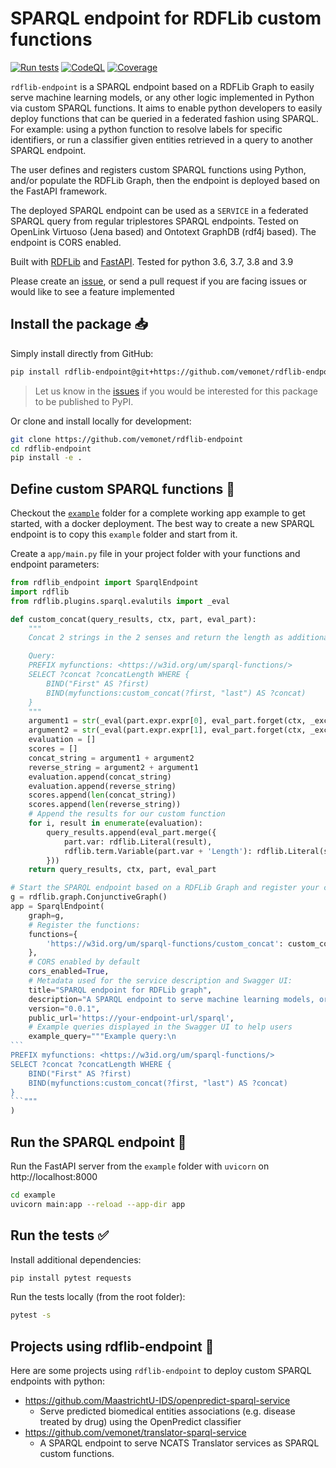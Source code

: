 # SPARQL endpoint for RDFLib custom functions

[![Run tests](https://github.com/vemonet/rdflib-endpoint/actions/workflows/run-tests.yml/badge.svg)](https://github.com/vemonet/rdflib-endpoint/actions/workflows/run-tests.yml) [![CodeQL](https://github.com/vemonet/rdflib-endpoint/actions/workflows/codeql-analysis.yml/badge.svg)](https://github.com/vemonet/rdflib-endpoint/actions/workflows/codeql-analysis.yml) [![Coverage](https://sonarcloud.io/api/project_badges/measure?project=vemonet_rdflib-endpoint&metric=coverage)](https://sonarcloud.io/dashboard?id=vemonet_rdflib-endpoint)

`rdflib-endpoint`  is a SPARQL endpoint based on a RDFLib Graph to easily serve machine learning models, or any other logic implemented in Python via custom SPARQL functions. It aims to enable python developers to easily deploy functions that can be queried in a federated fashion using SPARQL. For example: using a python function to resolve labels for specific identifiers, or run a classifier given entities retrieved in a query to another SPARQL endpoint.

The user defines and registers custom SPARQL functions using Python, and/or populate the RDFLib Graph, then the endpoint is deployed based on the FastAPI framework. 

The deployed SPARQL endpoint can be used as a `SERVICE` in a federated SPARQL query from regular triplestores SPARQL endpoints. Tested on OpenLink Virtuoso (Jena based) and Ontotext GraphDB (rdf4j based). The endpoint is CORS enabled.

Built with [RDFLib](https://github.com/RDFLib/rdflib) and [FastAPI](https://fastapi.tiangolo.com/). Tested for python 3.6, 3.7, 3.8 and 3.9

Please create an [issue](/issues), or send a pull request if you are facing issues or would like to see a feature implemented

## Install the package 📥

Simply install directly from GitHub:

```bash
pip install rdflib-endpoint@git+https://github.com/vemonet/rdflib-endpoint@main
```

> Let us know in the [issues](/issues) if you would be interested for this package to be published to PyPI.

Or clone and install locally for development:

```bash
git clone https://github.com/vemonet/rdflib-endpoint
cd rdflib-endpoint
pip install -e .
```

## Define custom SPARQL functions 🐍 

Checkout the [`example`](https://github.com/vemonet/rdflib-endpoint/tree/main/example) folder for a complete working app example to get started, with a docker deployment. The best way to create a new SPARQL endpoint is to copy this `example` folder and start from it.

Create a `app/main.py` file in your project folder with your functions and endpoint parameters:

```python
from rdflib_endpoint import SparqlEndpoint
import rdflib
from rdflib.plugins.sparql.evalutils import _eval

def custom_concat(query_results, ctx, part, eval_part):
    """
    Concat 2 strings in the 2 senses and return the length as additional Length variable

    Query:
    PREFIX myfunctions: <https://w3id.org/um/sparql-functions/>
    SELECT ?concat ?concatLength WHERE {
        BIND("First" AS ?first)
        BIND(myfunctions:custom_concat(?first, "last") AS ?concat)
    }
    """
    argument1 = str(_eval(part.expr.expr[0], eval_part.forget(ctx, _except=part.expr._vars)))
    argument2 = str(_eval(part.expr.expr[1], eval_part.forget(ctx, _except=part.expr._vars)))
    evaluation = []
    scores = []
    concat_string = argument1 + argument2
    reverse_string = argument2 + argument1
    evaluation.append(concat_string)
    evaluation.append(reverse_string)
    scores.append(len(concat_string))
    scores.append(len(reverse_string))
    # Append the results for our custom function
    for i, result in enumerate(evaluation):
        query_results.append(eval_part.merge({
            part.var: rdflib.Literal(result), 
            rdflib.term.Variable(part.var + 'Length'): rdflib.Literal(scores[i])
        }))
    return query_results, ctx, part, eval_part

# Start the SPARQL endpoint based on a RDFLib Graph and register your custom functions
g = rdflib.graph.ConjunctiveGraph()
app = SparqlEndpoint(
    graph=g,
    # Register the functions:
    functions={
        'https://w3id.org/um/sparql-functions/custom_concat': custom_concat
    },
    # CORS enabled by default
    cors_enabled=True,
    # Metadata used for the service description and Swagger UI:
    title="SPARQL endpoint for RDFLib graph", 
    description="A SPARQL endpoint to serve machine learning models, or any other logic implemented in Python. \n[Source code](https://github.com/vemonet/rdflib-endpoint)",
    version="0.0.1",
    public_url='https://your-endpoint-url/sparql',
    # Example queries displayed in the Swagger UI to help users
    example_query="""Example query:\n
​```
PREFIX myfunctions: <https://w3id.org/um/sparql-functions/>
SELECT ?concat ?concatLength WHERE {
    BIND("First" AS ?first)
    BIND(myfunctions:custom_concat(?first, "last") AS ?concat)
}
​```"""
)
```

## Run the SPARQL endpoint 🦄

Run the FastAPI server from the `example` folder with `uvicorn` on http://localhost:8000 

```bash
cd example
uvicorn main:app --reload --app-dir app
```

## Run the tests ✅️

Install additional dependencies:

```bash
pip install pytest requests
```

Run the tests locally (from the root folder):

```bash
pytest -s
```

## Projects using rdflib-endpoint 📂

Here are some projects using `rdflib-endpoint` to deploy custom SPARQL endpoints with python:

* https://github.com/MaastrichtU-IDS/openpredict-sparql-service
  * Serve predicted biomedical entities associations (e.g. disease treated by drug) using the OpenPredict classifier
* https://github.com/vemonet/translator-sparql-service
  * A SPARQL endpoint to serve NCATS Translator services as SPARQL custom functions.

